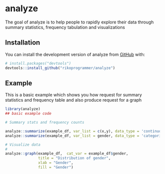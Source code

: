 
# analyze

<!-- badges: start -->
<!-- badges: end -->

The goal of analyze is to help people to rapidly explore their data through
summary statistics, frequency tabulation and visualizations

## Installation

You can install the development version of analyze from [GitHub](https://github.com/) with:

``` r
# install.packages("devtools")
devtools::install_github("rikoprogrammer/analyze")
```

## Example

This is a basic example which shows you how request for summary statistics and frequency table and also produce request for a graph

``` r
library(analyze)
## basic example code

# Summary stats and frequency counts

analyze::summarize(example_df, var_list = c(x,y), data_type = 'continuous')
analyze::summarize(example_df, var_list = gender, data_type = 'categorical')

# Visualize data
# 
analyze::graph(example_df,  cat_var = example_df$gender,
               title = "Distribution of gender",
               xlab = "Gender",
               fill = "Gender")
```


